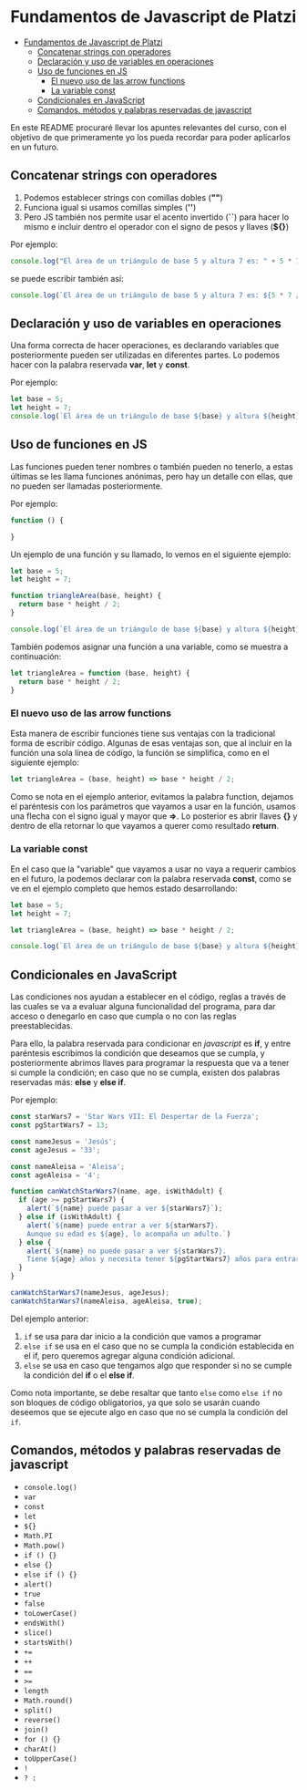 # Fundamentos de Javascript de Platzi

- [Fundamentos de Javascript de Platzi](#fundamentos-de-javascript-de-platzi)
  - [Concatenar strings con operadores](#concatenar-strings-con-operadores)
  - [Declaración y uso de variables en operaciones](#declaraci%C3%B3n-y-uso-de-variables-en-operaciones)
  - [Uso de funciones en JS](#uso-de-funciones-en-js)
    - [El nuevo uso de las arrow functions](#el-nuevo-uso-de-las-arrow-functions)
    - [La variable const](#la-variable-const)
  - [Condicionales en JavaScript](#condicionales-en-javascript)
  - [Comandos, métodos y palabras reservadas de javascript](#comandos-m%C3%A9todos-y-palabras-reservadas-de-javascript)

En este README procuraré llevar los apuntes relevantes del curso, con el objetivo de que primeramente yo los pueda recordar para poder aplicarlos en un futuro.

## Concatenar strings con operadores

1. Podemos establecer strings con comillas dobles (__""__)
2. Funciona igual si usamos comillas simples (__''__)
3. Pero JS también nos permite usar el acento invertido (__``__) para hacer lo mismo e incluir dentro el operador con el signo de pesos y llaves (__${}__)

Por ejemplo:

```javascript
console.log("El área de un triángulo de base 5 y altura 7 es: " + 5 * 7 / 2);
```

se puede escribir también así:

```javascript
console.log(`El área de un triángulo de base 5 y altura 7 es: ${5 * 7 / 2}`);
```

## Declaración y uso de variables en operaciones

Una forma correcta de hacer operaciones, es declarando variables que posteriormente pueden ser utilizadas en diferentes partes. Lo podemos hacer con la palabra reservada __var__, __let__ y __const__.

Por ejemplo:

```javascript
let base = 5;
let height = 7;
console.log(`El área de un triángulo de base ${base} y altura ${height} es: ${base * height / 2}`);
```

## Uso de funciones en JS

Las funciones pueden tener nombres o también pueden no tenerlo, a estas últimas se les llama funciones anónimas, pero hay un detalle con ellas, que no pueden ser llamadas posteriormente.

Por ejemplo:

```javascript
function () {

}
```

Un ejemplo de una función y su llamado, lo vemos en el siguiente ejemplo:

```javascript
let base = 5;
let height = 7;

function triangleArea(base, height) {
  return base * height / 2;
}

console.log(`El área de un triángulo de base ${base} y altura ${height} es: ${triangleArea(base, height)}`);
```

También podemos asignar una función a una variable, como se muestra a continuación:

```javascript
let triangleArea = function (base, height) {
  return base * height / 2;
}
```

### El nuevo uso de las arrow functions

Esta manera de escribir funciones tiene sus ventajas con la tradicional forma de escribir código. Algunas de esas ventajas son, que al incluir en la función una sola línea de código, la función se simplifica, como en el siguiente ejemplo:

```javascript
let triangleArea = (base, height) => base * height / 2;
```

Como se nota en el ejemplo anterior, evitamos la palabra function, dejamos el paréntesis con los parámetros que vayamos a usar en la función, usamos una flecha con el signo igual y mayor que __=>__. Lo posterior es abrir llaves __{}__ y dentro de ella retornar lo que vayamos a querer como resultado __return__.

### La variable const

En el caso que la "variable" que vayamos a usar no vaya a requerir cambios en el futuro, la podemos declarar con la palabra reservada __const__, como se ve en el ejemplo completo que hemos estado desarrollando:

```javascript
let base = 5;
let height = 7;

let triangleArea = (base, height) => base * height / 2;

console.log(`El área de un triángulo de base ${base} y altura ${height} es: ${triangleArea(base, height)}`);
```

## Condicionales en JavaScript

Las condiciones nos ayudan a establecer en el código, reglas a través de las cuales se va a evaluar alguna funcionalidad del programa, para dar acceso o denegarlo en caso que cumpla o no con las reglas preestablecidas.

Para ello, la palabra reservada para condicionar en _javascript_ es __if__, y entre paréntesis escribimos la condición que deseamos que se cumpla, y posteriormente abrimos llaves para programar la respuesta que va a tener si cumple la condición; en caso que no se cumpla, existen dos palabras reservadas más: __else__ y __else if__.

Por ejemplo:

```javascript
const starWars7 = 'Star Wars VII: El Despertar de la Fuerza';
const pgStartWars7 = 13;

const nameJesus = 'Jesús';
const ageJesus = '33';

const nameAleisa = 'Aleisa';
const ageAleisa = '4';

function canWatchStarWars7(name, age, isWithAdult) {
  if (age >= pgStartWars7) {
    alert(`${name} puede pasar a ver ${starWars7}`);
  } else if (isWithAdult) {
    alert(`${name} puede entrar a ver ${starWars7}.
    Aunque su edad es ${age}, lo acompaña un adulto.`)
  } else {
    alert(`${name} no puede pasar a ver ${starWars7}.
    Tiene ${age} años y necesita tener ${pgStartWars7} años para entrar.`);
  }
}

canWatchStarWars7(nameJesus, ageJesus);
canWatchStarWars7(nameAleisa, ageAleisa, true);
```

Del ejemplo anterior:

1. `if` se usa para dar inicio a la condición que vamos a programar
2. `else if` se usa en el caso que no se cumpla la condición establecida en el if, pero queremos agregar alguna condición adicional.
3. `else` se usa en caso que tengamos algo que responder si no se cumple la condición del __if__ o el __else if__.

Como nota importante, se debe resaltar que tanto `else` como `else if` no son bloques de código obligatorios, ya que solo se usarán cuando deseemos que se ejecute algo en caso que no se cumpla la condición del `if`.

## Comandos, métodos y palabras reservadas de javascript

- `console.log()`
- `var`
- `const`
- `let`
- `${}`
- `Math.PI`
- `Math.pow()`
- `if () {}`
- `else {}`
- `else if () {}`
- `alert()`
- `true`
- `false`
- `toLowerCase()`
- `endsWith()`
- `slice()`
- `startsWith()`
- `+=`
- `++`
- `==`
- `>=`
- `length`
- `Math.round()`
- `split()`
- `reverse()`
- `join()`
- `for () {}`
- `charAt()`
- `toUpperCase()`
- `!`
- `? :`
